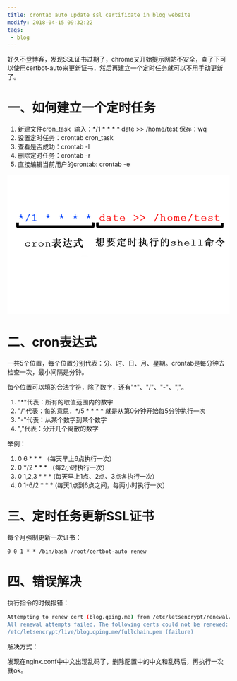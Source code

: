 ```yaml
---
title: crontab auto update ssl certificate in blog website
modify: 2018-04-15 09:32:22
tags:
 - blog
---
```


好久不登博客，发现SSL证书过期了，chrome又开始提示网站不安全，查了下可以使用certbot-auto来更新证书，然后再建立一个定时任务就可以不用手动更新了。

<!-- more -->

# 一、如何建立一个定时任务

1. 新建文件cron_task
​    输入：*/1 * * * * date >> /home/test
​    保存：wq
1. 设置定时任务：crontab cron_task
1. 查看是否成功：crontab -l
1. 删除定时任务：crontab -r
1. 直接编辑当前用户的crontab: crontab -e

![img](28051523754796790.png)

# 二、cron表达式

一共5个位置，每个位置分别代表：分、时、日、月、星期。crontab是每分钟去检查一次，最小间隔是分钟。

每个位置可以填的合法字符，除了数字，还有"*"、"/"、"-"、","。

1. "*"代表：所有的取值范围内的数字
2. "/"代表：每的意思，*/5 * * * * 就是从第0分钟开始每5分钟执行一次
3. "-"代表：从某个数字到某个数字
4. ","代表：分开几个离散的数字

举例：

1. 0 6 * * *       （每天早上6点执行一次）
2. 0 */2 * * *     （每2小时执行一次）
3. 0 1,2,3 * * *    (每天早上1点、2点、3点各执行一次）
4. 0 1-6/2 * * *    (每天1点到6点之间，每两小时执行一次）



# 三、定时任务更新SSL证书

每个月强制更新一次证书： 

```
0 0 1 * * /bin/bash /root/certbot-auto renew
```



# 四、错误解决

执行指令的时候报错：

``` bash
Attempting to renew cert (blog.qping.me) from /etc/letsencrypt/renewal/blog.qping.me.conf produced an unexpected error: 'ascii' codec can't decode byte 0xe5 in position 1530: ordinal not in range(128). Skipping.
All renewal attempts failed. The following certs could not be renewed:
/etc/letsencrypt/live/blog.qping.me/fullchain.pem (failure)
```

解决方式：

发现在nginx.conf中中文出现乱码了，删除配置中的中文和乱码后，再执行一次就ok。